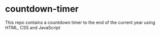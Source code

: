 # countdown-timer
This repo contains a countdown timer to the end of the current year using HTML, CSS and JavaScript

